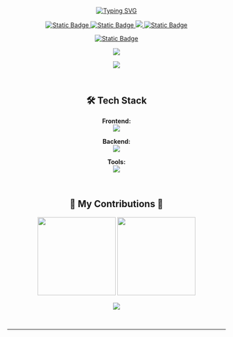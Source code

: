 <p align="center">
  <a href="https://git.io/typing-svg"><img src="https://readme-typing-svg.herokuapp.com?font=DM+Sans&pause=500&center=true&vCenter=true&random=false&width=435&lines=Hey+There+%F0%9F%91%8B;I'm+Erfan!" alt="Typing SVG" /></a>
</p>

<p align="center">
  <a href="https://www.instagram.com/erfan_b404">
    <img alt="Static Badge" src="https://img.shields.io/badge/Instagram-bc2a8d?style=flat&logo=instagram&logoColor=white">
  </a>
  <a href="https://discord.gg/memez">
    <img alt="Static Badge" src="https://img.shields.io/badge/Discord-7289da?style=flat&logo=discord&logoColor=white">
  </a>
  <a href="https://www.linkedin.com/in/erfanbagheri/" target="_blank">
    <img src="https://img.shields.io/badge/-Linkedin-0072b1?style=flat&logo=linkedin&logoColor=white">
  </a>
  <a href="https://www.tiktok.com/@erfan_revenant">
    <img alt="Static Badge" src="https://img.shields.io/badge/Tiktok-8A2BE2?style=flat&logo=tiktok&logoColor=white">
  </a>
</p>

<p align="center">
  <a href="https://discord.gg/memez" target="_blank">
    <img alt="Static Badge" src="https://img.shields.io/badge/ERFAN_REVENANT'S%20SERVER-%2B25K%20Members-gray?style=flat&logo=discord&logoColor=white&labelColor=7289da&link=https%3A%2F%2Fdiscord.gg%2Fmemez">
  </a>
</p>

<p align="center">
  <a href="https://github.com/ERFAN-REVENANT" target="_blank">
    <img src="https://visitor-badge.laobi.icu/badge?page_id=ERFAN-REVENANT.ERFAN-REVENANT" />
  </a>
</p>

<p align="center">
  <a href="https://discord.gg/sigmamale" target="_blank">
    <img align="center" src="https://lanyard.cnrad.dev/api/669264985947373596" />
  </a>
</p>
<br>

<p align="center">
  <h2 align="center">🛠️ Tech Stack</h2>
</p>

<p align="center">
  <strong>Frontend:</strong><br>
  <img src="https://skillicons.dev/icons?i=react,html,css,tailwind,threejs,vite,nextjs" />
</p>

<p align="center">
  <strong>Backend:</strong><br>
  <img src="https://skillicons.dev/icons?i=nodejs,javascript,typescript" />
</p>

<p align="center">
  <strong>Tools:</strong><br>
  <img src="https://skillicons.dev/icons?i=vscode,github,photoshop,aftereffects,figma" />
</p>

<br>

<p align="center">
  <h2 align="center">🐍 My Contributions 🐍</h2>
</p>

<p align="center">
  <img height="180em" src="https://github-readme-stats.vercel.app/api?username=ErfanBagheri404&show_icons=true&theme=nightowl&include_all_commits=true&count_private=true"/>
<img height="180em" src="https://github-readme-stats.vercel.app/api/top-langs/?username=ErfanBagheri404&layout=compact&theme=nightowl&langs_count=8&hide=procfile,cmake,nsis,css,html"/>
</p>

<p align="center">
  <img src="https://github-readme-streak-stats.herokuapp.com/?user=ErfanBagheri404&theme=nightowl"/>
</p>

<br>
<p align="center">
  <hr/>
</p>
